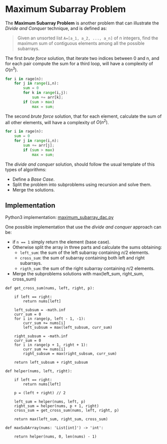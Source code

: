 #  Maximum Subarray Problem

The **Maximum Subarray Problem** is another problem that can illustrate the _Divide and Conquer_ technique, and is defined as:

> Given an unsorted list `A=[a_1, a_2, ..., a_n]` of n integers, find the maximum sum of contiguous elements among all the possible subarrays.

The first _brute force_ solution, that iterate two indices between 0 and n, and for each pair compute the sum for a third loop, will have a complexity of $O(n^3)$.

```python
for i in rage(n):
    for j in range(i,n):
        sum = 0
        for k in range(i,j):
            sum += arr[k];
        if (sum > max)
            max = sum;
```

The second _brute force_ solution, that for each element, calculate the sum of all other elements, will have a complexity of $O(n^2)$.

```python
for i in rage(n):
    sum = 0
    for j in range(i,n):
        sum += arr[j];
        if (sum > max)
            max = sum;
```

The _divide and conquer_ solution, should follow the usual template of this types of algorithms:

- Define a _Base Case_.
- Split the problem into subproblems using recursion and solve them.
- Merge the solutions.

## Implementation

Python3 implementation: [maximum_subarray_dac.py](../solutions/problems/maximum_subarray_dac.py)

One possible implementation that use the _divide and conquer_ approach can be:

- if `n == 1` simply return the element (base case).
- Otherwise split the array in three parts and calculate the sums obtaining:
  - `left_sum`: the sum of the left subarray containing $n/2$ elements.
  - `cross_sum`: the sum of subarray containing both left and right subarrays.
  - `rigth_sum`: the sum of the right subarray containing $n/2$ elements.
- Merge the subproblems solutions with max(left_sum, right_sum, cross_sum)

```
def get_cross_sum(nums, left, right, p):

    if left == right:
        return nums[left]

    left_subsum = -math.inf
    curr_sum = 0
    for i in range(p, left - 1, -1):
        curr_sum += nums[i]
        left_subsum = max(left_subsum, curr_sum)

    right_subsum = -math.inf
    curr_sum = 0
    for i in range(p + 1, right + 1):
        curr_sum += nums[i]
        right_subsum = max(right_subsum, curr_sum)

    return left_subsum + right_subsum   

def helper(nums, left, right):

    if left == right:
        return nums[left]

    p = (left + right) // 2

    left_sum = helper(nums, left, p)
    right_sum = helper(nums, p + 1, right)
    cross_sum = get_cross_sum(nums, left, right, p)

    return max(left_sum, right_sum, cross_sum)

def maxSubArray(nums: 'List[int]') -> 'int':

    return helper(nums, 0, len(nums) - 1)
```
